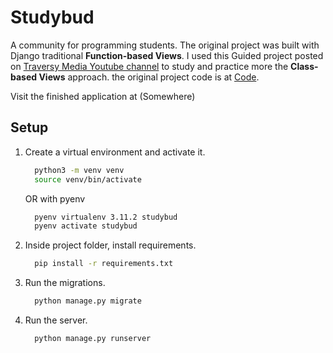 # Studybud

A community for programming students. The original project was built with Django traditional **Function-based Views**. I used this Guided project posted on [Traversy Media Youtube channel](https://www.youtube.com/watch?v=PtQiiknWUcI) to study and practice more the **Class-based Views** approach. the original project code is at [Code](https://github.com/divanov11/StudyBud/).

Visit the finished application at (Somewhere)


## Setup
1. Create a virtual environment and activate it.

    ```bash
      python3 -m venv venv
      source venv/bin/activate
    ```
      OR with pyenv
    ```bash  
      pyenv virtualenv 3.11.2 studybud
      pyenv activate studybud
    ```

2. Inside project folder, install requirements.
    ```bash
      pip install -r requirements.txt
    ```

3. Run the migrations.
    ```bash
      python manage.py migrate
    ```
   
4. Run the server.
    ```bash
      python manage.py runserver
    ```